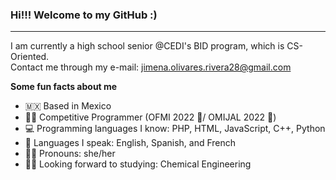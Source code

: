 ### <b>Hi!!! Welcome to my GitHub :)</b>
-------------------------------------------------------

I am currently a high school senior @CEDI's BID program, which is CS-Oriented.<br>
Contact me through my e-mail: jimena.olivares.rivera28@gmail.com

<b>Some fun facts about me</b>
- 🇲🇽 Based in Mexico
- 👩‍💻 Competitive Programmer (OFMI 2022 🥉/ OMIJAL 2022 🥈)
- 💻 Programming languages I know: PHP, HTML, JavaScript, C++, Python
- 💬 Languages I speak: English, Spanish, and French
- 🙋‍♀️ Pronouns: she/her
- 👩‍🔬 Looking forward to studying: Chemical Engineering
